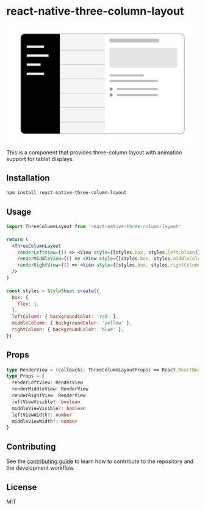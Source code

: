 # react-native-three-column-layout

![thumb](./thumb.svg)

This is a component that provides three-column layout with animation support for tablet displays.

## Installation

```sh
npm install react-native-three-column-layout
```

## Usage

```jsx
import ThreeColumnLayout from 'react-native-three-column-layout'

return (
  <ThreeColumnLayout
    renderLeftView={() => <View style={[styles.box, styles.leftColumn]} />}
    renderMiddleView={() => <View style={[styles.box, styles.middleColumn]} />}
    renderRightView={() => <View style={[styles.box, styles.rightColumn]} />}
  />
)

const styles = StyleSheet.create({
  box: {
    flex: 1,
  },
  leftColumn: { backgroundColor: 'red' },
  middleColumn: { backgroundColor: 'yellow' },
  rightColumn: { backgroundColor: 'blue' },
})
```

## Props

```ts
type RenderView = (callbacks: ThreeColumnLayoutProps) => React.ReactNode
type Props = {
  renderLeftView: RenderView
  renderMiddleView: RenderView
  renderRightView: RenderView
  leftViewVisible?: boolean
  middleViewVisible?: boolean
  leftViewWidth?: number
  middleViewWidth?: number
}
```

## Contributing

See the [contributing guide](CONTRIBUTING.md) to learn how to contribute to the repository and the development workflow.

## License

MIT
